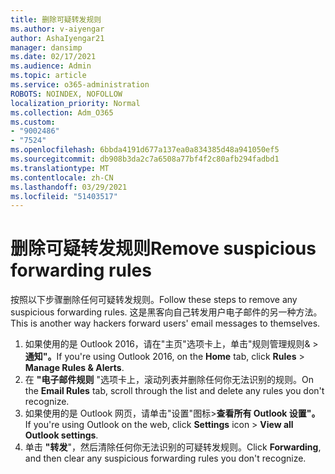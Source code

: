 ```yaml
---
title: 删除可疑转发规则
ms.author: v-aiyengar
author: AshaIyengar21
manager: dansimp
ms.date: 02/17/2021
ms.audience: Admin
ms.topic: article
ms.service: o365-administration
ROBOTS: NOINDEX, NOFOLLOW
localization_priority: Normal
ms.collection: Adm_O365
ms.custom:
- "9002486"
- "7524"
ms.openlocfilehash: 6bbda4191d677a137ea0a834385d48a941050ef5
ms.sourcegitcommit: db908b3da2c7a6508a77bf4f2c80afb294fadbd1
ms.translationtype: MT
ms.contentlocale: zh-CN
ms.lasthandoff: 03/29/2021
ms.locfileid: "51403517"
---
```

# <a name="remove-suspicious-forwarding-rules"></a><span data-ttu-id="4e026-102">删除可疑转发规则</span><span class="sxs-lookup"><span data-stu-id="4e026-102">Remove suspicious forwarding rules</span></span>

<span data-ttu-id="4e026-103">按照以下步骤删除任何可疑转发规则。</span><span class="sxs-lookup"><span data-stu-id="4e026-103">Follow these steps to remove any suspicious forwarding rules.</span></span> <span data-ttu-id="4e026-104">这是黑客向自己转发用户电子邮件的另一种方法。</span><span class="sxs-lookup"><span data-stu-id="4e026-104">This is another way hackers forward users' email messages to themselves.</span></span>

1. <span data-ttu-id="4e026-105">如果使用的是 Outlook 2016，请在"主页"选项卡上，单击"规则管理规则&  >  **通知"。**</span><span class="sxs-lookup"><span data-stu-id="4e026-105">If you're using Outlook 2016, on the **Home** tab, click **Rules** > **Manage Rules & Alerts**.</span></span> 
1. <span data-ttu-id="4e026-106">在 **"电子邮件规则** "选项卡上，滚动列表并删除任何你无法识别的规则。</span><span class="sxs-lookup"><span data-stu-id="4e026-106">On the **Email Rules** tab, scroll through the list and delete any rules you don't recognize.</span></span>
1. <span data-ttu-id="4e026-107">如果使用的是 Outlook 网页，请单击"设置"图标>**查看所有 Outlook 设置"。**</span><span class="sxs-lookup"><span data-stu-id="4e026-107">If you're using Outlook on the web, click **Settings** icon > **View all Outlook settings**.</span></span>
1. <span data-ttu-id="4e026-108">单击 **"转发**"，然后清除任何你无法识别的可疑转发规则。</span><span class="sxs-lookup"><span data-stu-id="4e026-108">Click **Forwarding**, and then clear any suspicious forwarding rules you don't recognize.</span></span>
